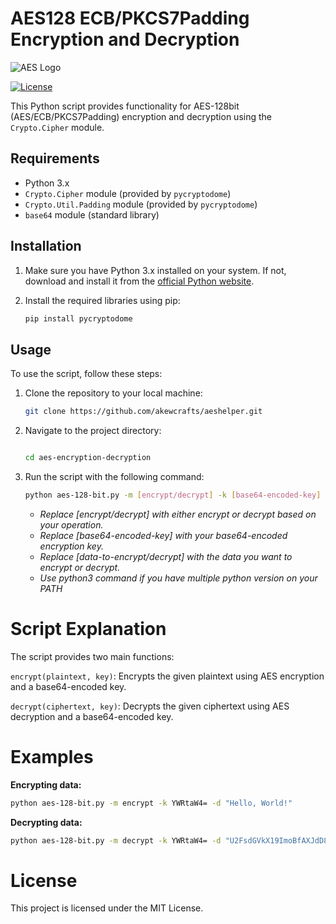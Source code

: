 # AES128 ECB/PKCS7Padding Encryption and Decryption 

![AES Logo](https://blog.cactusjack.top/upload/2021/10/1_RshQA9waAi-S7vdZkOKN6A-762c9a8f2ef6499b9457bfdf62a62b7e.jpeg)

[![License](https://img.shields.io/badge/License-MIT-blue.svg)](https://opensource.org/licenses/MIT)

This Python script provides functionality for AES-128bit (AES/ECB/PKCS7Padding) encryption and decryption using the `Crypto.Cipher` module.

## Requirements

- Python 3.x
- `Crypto.Cipher` module (provided by `pycryptodome`)
- `Crypto.Util.Padding` module (provided by `pycryptodome`)
- `base64` module (standard library)

## Installation

1. Make sure you have Python 3.x installed on your system. If not, download and install it from the [official Python website](https://www.python.org/downloads/).

2. Install the required libraries using pip:

   ```bash
   pip install pycryptodome

## Usage

To use the script, follow these steps:

1. Clone the repository to your local machine:

    ```bash
    git clone https://github.com/akewcrafts/aeshelper.git

3. Navigate to the project directory:

    ```bash

    cd aes-encryption-decryption

4. Run the script with the following command:

    ```bash
    python aes-128-bit.py -m [encrypt/decrypt] -k [base64-encoded-key] -d [data-to-encrypt/decrypt]
    ```
    - *Replace [encrypt/decrypt] with either encrypt or decrypt based on your operation.*
    - *Replace [base64-encoded-key] with your base64-encoded encryption key.*
    - *Replace [data-to-encrypt/decrypt] with the data you want to encrypt or decrypt.*
    - *Use python3 command if you have multiple python version on your PATH*
      
# Script Explanation

The script provides two main functions:
  
`encrypt(plaintext, key)`: Encrypts the given plaintext using AES encryption and a base64-encoded key.

`decrypt(ciphertext, key)`: Decrypts the given ciphertext using AES decryption and a base64-encoded key.

# Examples

**Encrypting data:**

  ```bash
  python aes-128-bit.py -m encrypt -k YWRtaW4= -d "Hello, World!"
  ```
**Decrypting data:**

```bash
python aes-128-bit.py -m decrypt -k YWRtaW4= -d "U2FsdGVkX19ImoBfAXJdD8uvU3q5rMfiGgoyKzktH/E="
```

# License

This project is licensed under the MIT License.
